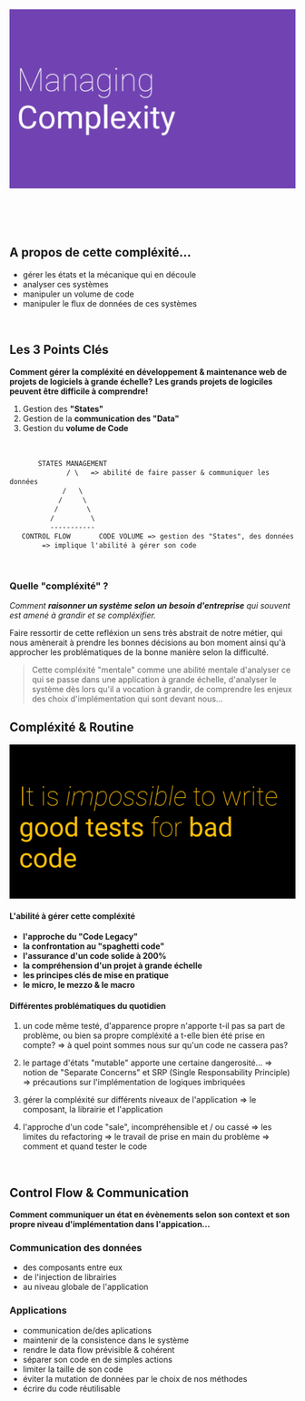 <div align="center">

  <img src="../assets/managing-complexity-hero.png" alt="managing-complexity-hero-pic">

</div>

<br>
<br>
<br>
<br>

## A propos de cette compléxité...

- gérer les états et la mécanique qui en découle
- analyser ces systèmes
- manipuler un volume de code 
- manipuler le flux de données de ces systèmes

<br> 

## Les 3 Points Clés

**Comment gérer la compléxité en développement & maintenance web de projets de logiciels à grande échelle?**
**Les grands projets de logiciles peuvent être difficile à comprendre!**

1. Gestion des **"States"**
1. Gestion de la **communication des "Data"**
1. Gestion du **volume de Code**

<br> 

           STATES MANAGEMENT 
                  / \   => abilité de faire passer & communiquer les données
                 /   \
                /     \
               /       \
              /         \
              ----------- 
       CONTROL FLOW       CODE VOLUME => gestion des "States", des données
            => implique l'abilité à gérer son code

<br> 

### Quelle "compléxité" ?

*Comment **raisonner un système selon un besoin d'entreprise** qui souvent est 
amené à grandir et se compléxifier.*

Faire ressortir de cette refléxion un sens très abstrait de notre métier, 
qui nous amènerait à prendre les bonnes décisions au bon moment ainsi qu'à
approcher les problématiques de la bonne manière selon la difficulté.

> Cette compléxité "mentale" comme une abilité mentale d'analyser ce qui se passe
> dans une application à grande échelle, d'analyser le système dès lors qu'il
> a vocation à grandir, de comprendre les enjeux des choix d'implémentation qui 
> sont devant nous...

## Compléxité & Routine

<img src="../assets/quote2.png" alt="quote about testing bad code">

<br> 


#### L'abilité à gérer cette compléxité

- **l'approche du "Code Legacy"**
- **la confrontation au "spaghetti code"**
- **l'assurance d'un code solide à 200%**
- **la compréhension d'un projet à grande échelle**
- **les principes clés de mise en pratique**
- **le micro, le mezzo & le macro**

#### Différentes problématiques du quotidien

1. un code même testé, d'apparence propre n'apporte t-il pas sa part de problème, ou bien sa propre compléxité a t-elle bien été prise en compte?
   => à quel point sommes nous sur qu'un code ne cassera pas?

1. le partage d'états "mutable" apporte une certaine dangerosité...
  => notion de "Separate Concerns" et SRP (Single Responsability Principle)
  => précautions sur l'implémentation de logiques imbriquées

1. gérer la compléxité sur différents niveaux de l'application
  => le composant, la librairie et l'application 

1. l'approche d'un code "sale", incompréhensible et / ou cassé
  => les limites du refactoring
  => le travail de prise en main du problème
  => comment et quand tester le code

<br> 

## Control Flow & Communication

**Comment communiquer un état en évènements selon son context et son propre niveau d'implémentation dans l'appication...**




### Communication des données
 
- des composants entre eux
- de l'injection de librairies
- au niveau globale de l'application

### Applications

- communication de/des aplications
- maintenir de la consistence dans le système
- rendre le data flow prévisible & cohérent
- séparer son code en de simples actions 
- limiter la taille de son code
- éviter la mutation de données par le choix de nos méthodes
- écrire du code réutilisable
  